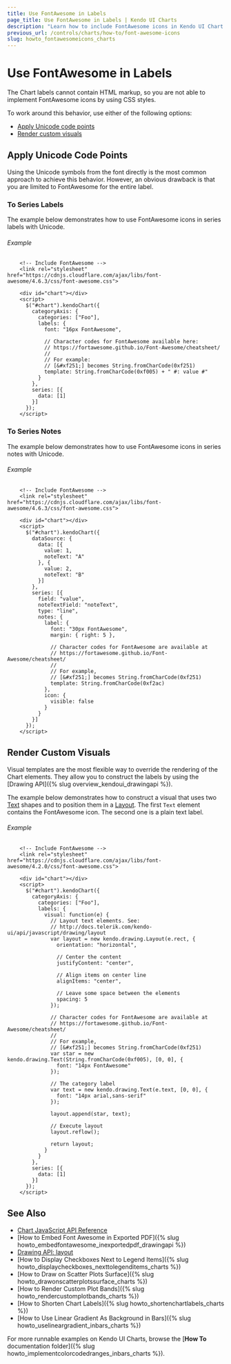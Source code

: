 ```yaml
---
title: Use FontAwesome in Labels
page_title: Use FontAwesome in Labels | Kendo UI Charts
description: "Learn how to include FontAwesome icons in Kendo UI Chart labels."
previous_url: /controls/charts/how-to/font-awesome-icons
slug: howto_fontawesomeicons_charts
---
```


# Use FontAwesome in Labels

The Chart labels cannot contain HTML markup, so you are not able to implement FontAwesome icons by using CSS styles.

To work around this behavior, use either of the following options:
* [Apply Unicode code points](#apply-unicode-code-points)
* [Render custom visuals](#render-custom-visuals)

## Apply Unicode Code Points

Using the Unicode symbols from the font directly is the most common approach to achieve this behavior. However, an obvious drawback is that you are limited to FontAwesome for the entire label.

### To Series Labels

The example below demonstrates how to use FontAwesome icons in series labels with Unicode.

###### Example

```dojo
    <!-- Include FontAwesome -->
    <link rel="stylesheet" href="https://cdnjs.cloudflare.com/ajax/libs/font-awesome/4.6.3/css/font-awesome.css">

    <div id="chart"></div>
    <script>
      $("#chart").kendoChart({
        categoryAxis: {
          categories: ["Foo"],
          labels: {
            font: "16px FontAwesome",

            // Character codes for FontAwesome available here:
            // https://fortawesome.github.io/Font-Awesome/cheatsheet/
            //
            // For example:
            // [&#xf251;] becomes String.fromCharCode(0xf251)
            template: String.fromCharCode(0xf005) + " #: value #"
          }
        },
        series: [{
          data: [1]
        }]
      });
    </script>
```

### To Series Notes

The example below demonstrates how to use FontAwesome icons in series notes with Unicode.

###### Example

```dojo
    <!-- Include FontAwesome -->
    <link rel="stylesheet" href="https://cdnjs.cloudflare.com/ajax/libs/font-awesome/4.6.3/css/font-awesome.css">

    <div id="chart"></div>
    <script>
      $("#chart").kendoChart({
        dataSource: {
          data: [{
            value: 1,
            noteText: "A"
          }, {
            value: 2,
            noteText: "B"
          }]
        },
        series: [{
          field: "value",
          noteTextField: "noteText",
          type: "line",
          notes: {
            label: {
              font: "30px FontAwesome",
              margin: { right: 5 },

              // Character codes for FontAwesome are available at
              // https://fortawesome.github.io/Font-Awesome/cheatsheet/
              //
              // For example,
              // [&#xf251;] becomes String.fromCharCode(0xf251)
              template: String.fromCharCode(0xf2ac)
            },
            icon: {
              visible: false
            }
          }
        }]
      });
    </script>
```

## Render Custom Visuals

Visual templates are the most flexible way to override the rendering of the Chart elements. They allow you to construct the labels by using the [Drawing API]({% slug overview_kendoui_drawingapi %}).

The example below demonstrates how to construct a visual that uses two [Text](/api/javascript/drawing/text) shapes and to position them in a [Layout](/api/javascript/drawing/layout). The first `Text` element contains the FontAwesome icon. The second one is a plain text label.

###### Example

```dojo
    <!-- Include FontAwesome -->
    <link rel="stylesheet" href="https://cdnjs.cloudflare.com/ajax/libs/font-awesome/4.2.0/css/font-awesome.css">

    <div id="chart"></div>
    <script>
      $("#chart").kendoChart({
        categoryAxis: {
          categories: ["Foo"],
          labels: {
            visual: function(e) {
              // Layout text elements. See:
              // http://docs.telerik.com/kendo-ui/api/javascript/drawing/layout
              var layout = new kendo.drawing.Layout(e.rect, {
                orientation: "horizontal",

                // Center the content
                justifyContent: "center",

                // Align items on center line
                alignItems: "center",

                // Leave some space between the elements
                spacing: 5
              });

              // Character codes for FontAwesome are available at
              // https://fortawesome.github.io/Font-Awesome/cheatsheet/
              //
              // For example,
              // [&#xf251;] becomes String.fromCharCode(0xf251)
              var star = new kendo.drawing.Text(String.fromCharCode(0xf005), [0, 0], {
                font: "14px FontAwesome"
              });

              // The category label
              var text = new kendo.drawing.Text(e.text, [0, 0], {
                font: "14px arial,sans-serif"
              });

              layout.append(star, text);

              // Execute layout
              layout.reflow();

              return layout;
            }
          }
        },
        series: [{
          data: [1]
        }]
      });
    </script>
```

## See Also

* [Chart JavaScript API Reference](/api/javascript/dataviz/ui/chart)
* [How to Embed Font Awesome in Exported PDF]({% slug howto_embedfontawesome_inexportedpdf_drawingapi %})
* [Drawing API: layout](/api/javascript/drawing/layout)
* [How to Display Checkboxes Next to Legend Items]({% slug howto_displaycheckboxes_nexttolegenditems_charts %})
* [How to Draw on Scatter Plots Surface]({% slug howto_drawonscatterplotssurface_charts %})
* [How to Render Custom Plot Bands]({% slug howto_rendercustomplotbands_charts %})
* [How to Shorten Chart Labels]({% slug howto_shortenchartlabels_charts %})
* [How to Use Linear Gradient As Background in Bars]({% slug howto_uselineargradient_inbars_charts %})

For more runnable examples on Kendo UI Charts, browse the [**How To** documentation folder]({% slug howto_implementcolorcodedranges_inbars_charts %}).

